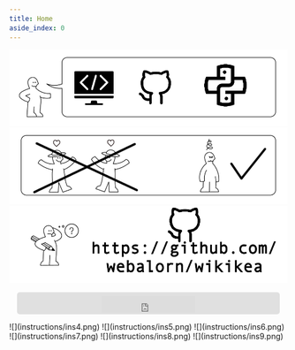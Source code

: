 ```yaml
---
title: Home
aside_index: 0
---
```


<div class="instructions" markdown="1">

![](instructions/ins1.png)
![](instructions/ins2.png)
![](instructions/ins3.png)
<div class="med_div">
    <iframe src="https://ghbtns.com/github-btn.html?user=webalorn&repo=wikikea&type=fork&count=true&size=large" frameborder="0" scrolling="0" width="170" height="30" title="GitHub"></iframe>
</div>
![](instructions/ins4.png)
![](instructions/ins5.png)
![](instructions/ins6.png)
![](instructions/ins7.png)
![](instructions/ins8.png)
![](instructions/ins9.png)

</div>

<style>
.med_div {
    text-align: center;
    background: #e0e0e0;
    margin: 1em;
    padding-top: 0.5em;
    border-radius: 5px;
}
</style>